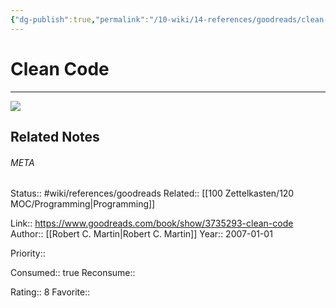 ```yaml
---
{"dg-publish":true,"permalink":"/10-wiki/14-references/goodreads/clean-code-0132350882/","title":"Clean Code"}
---
```


# Clean Code
---
![](https://i.gr-assets.com/images/S/compressed.photo.goodreads.com/books/1436202607l/3735293._SX318_.jpg)

## Related Notes




###### META
Status:: #wiki/references/goodreads
Related:: [[100 Zettelkasten/120 MOC/Programming\|Programming]]

Link:: https://www.goodreads.com/book/show/3735293-clean-code
Author:: [[Robert C. Martin\|Robert C. Martin]]
Year:: 2007-01-01

Priority:: 

Consumed:: true
Reconsume:: 

Rating:: 8
Favorite:: 
